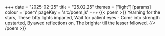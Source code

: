 +++
date = "2025-02-25"
title = "25.02.25"
themes = ["light"]
[params]
  colour = 'poem'
  pageKey = 'src/poem.js'
+++
{{< poem >}}
Yearning for the stars,
These lofty lights imparted,
Wait for patient eyes -
Come into strength upstarted,
By awed reflections on,
The brighter till the lesser followed.
{{< /poem >}}